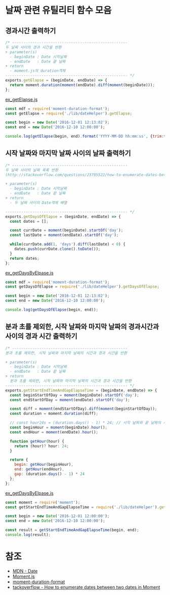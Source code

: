 # 날짜 관련 유틸리티 함수 모음

## 경과시간 출력하기

```javascript
/* ---------------------------------------------------
두 날짜 사이의 경과 시간을 반환
+ parameter(s)
  - beginDate : Date 시작날짜
  - endDate   : Date 끝 날짜
+ return
  - moment.js의 duration객체
------------------------------------------------------ */
exports.getElapse = (beginDate, endDate) => {
  return moment.duration(moment(endDate).diff(moment(beginDate)));
};
```

[ex_getElapse.js](./src/ex_getElapse.js)
```javascript
const mdf = require('moment-duration-format');
const getElapse = require('./lib/dateHelper').getElapse;

const begin = new Date('2016-12-01 12:13:02');
const end = new Date('2016-12-10 12:00:00');

console.log(getElapse(begin, end).format('YYYY-MM-DD hh:mm:ss', {trim:false}));
```

## 시작 날짜와 마지막 날짜 사이의 날짜 출력하기

```javascript
/* ---------------------------------------------------
두 날짜 사이의 날짜 목록 반환
(http://stackoverflow.com/questions/23795522/how-to-enumerate-dates-between-two-dates-in-moment)

+ parameter(s)
  - beginDate : Date 시작날짜
  - endDate   : Date 끝 날짜
+ return
  - 두 날짜 사이의 Date객체 배열

------------------------------------------------------ */
exports.getDaysOfElapse = (beginDate, endDate) => {
  const dates = [];

  const currDate = moment(beginDate).startOf('day');
  const lastDate = moment(endDate).startOf('day');

  while(currDate.add(1, 'days').diff(lastDate) < 0) {
    dates.push(currDate.clone().toDate());
  }
  return dates;
};
```
[ex_getDaysByElpase.js](./src/ex_getDaysByElpase.js)
```javascript
const mdf = require('moment-duration-format');
const getDaysOfElapse = require('./lib/dateHelper').getDaysOfElapse;

const begin = new Date('2016-12-01 12:13:02');
const end = new Date('2016-12-10 12:00:00');

console.log(getDaysOfElapse(begin, end));
```

## 분과 초를 제외한, 시작 날짜와 마지막 날짜의 경과시간과 사이의 경과 시간 출력하기

```javascript
/* ---------------------------------------------------
분과 초를 제외한, 시작 날짜와 마지막 날짜의 시간과 경과 시간을 반환

+ parameter(s)
  - beginDate : Date 시작날짜
  - endDate   : Date 끝 날짜
+ return
  분과 초를 제외한, 시작 날짜와 마지막 날짜의 시간과 경과 시간을 반환
------------------------------------------------------ */
exports.getStartEndTimeAndGapElapseTime = (beginDate, endDate) => {
  const beginStartOfDay = moment(beginDate).startOf('day');
  const endStartOfDay = moment(endDate).startOf('day');

  const diff = moment(endStartOfDay).diff(moment(beginStartOfDay));
  const duration = moment.duration(diff);

  // const hour24s = (duration.days() - 1) * 24; // 시작 날짜와 끝 날짜의 사이 시간
  const beginHour = moment(beginDate).hour();
  const endHour = moment(endDate).hour();

  function getHour(hour) {
    return (hour)? hour: 24;
  }

  return {
    begin: getHour(beginHour),
    end: getHour(endHour),
    gap: (duration.days() - 1) * 24
  };
};
```
[ex_getDaysByElpase.js](./src/ex_getDaysByElpase.js)
```javascript
const moment = require('moment');
const getStartEndTimeAndGapElapseTime = require('./lib/dateHelper').getStartEndTimeAndGapElapseTime;

const begin = new Date('2016-12-01 12:00:00');
const end = new Date('2016-12-10 12:00:00');

const result = getStartEndTimeAndGapElapseTime(begin, end);
console.log(result);
```
# 참조

* [MDN - Date](https://developer.mozilla.org/en-US/docs/Web/JavaScript/Reference/Global_Objects/Date)
* [Moment.js](http://momentjs.com/)
* [moment-duration-format](https://github.com/jsmreese/moment-duration-format)
* [tackoverflow - How to enumerate dates between two dates in Moment](http://stackoverflow.com/questions/23795522/how-to-enumerate-dates-between-two-dates-in-moment)
